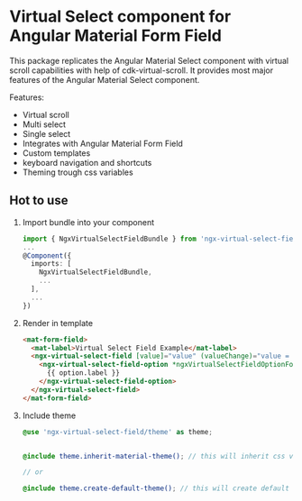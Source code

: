 # Virtual Select component for Angular Material Form Field

This package replicates the Angular Material Select component with virtual scroll capabilities with help of cdk-virtual-scroll. It provides most major features of the Angular Material Select component.

Features:

- Virtual scroll
- Multi select
- Single select
- Integrates with Angular Material Form Field
- Custom templates
- keyboard navigation and shortcuts
- Theming trough css variables

## Hot to use

1. Import bundle into your component
    ```typescript
    import { NgxVirtualSelectFieldBundle } from 'ngx-virtual-select-field';
    ...
    @Component({
      imports: [
        NgxVirtualSelectFieldBundle,
        ...
      ],
      ...
    })
    ```

1. Render in template
    ```html
    <mat-form-field>
      <mat-label>Virtual Select Field Example</mat-label>
      <ngx-virtual-select-field [value]="value" (valueChange)="value = $event">
        <ngx-virtual-select-field-option *ngxVirtualSelectFieldOptionFor="let option of options" [value]="option.value"> 
          {{ option.label }}
        </ngx-virtual-select-field-option>
      </ngx-virtual-select-field>
    </mat-form-field>
    ```
1. Include theme
    ```scss
    @use 'ngx-virtual-select-field/theme' as theme;


    @include theme.inherit-material-theme(); // this will inherit css variables from material theme

    // or

    @include theme.create-default-theme(); // this will create default dark theme
    ```

